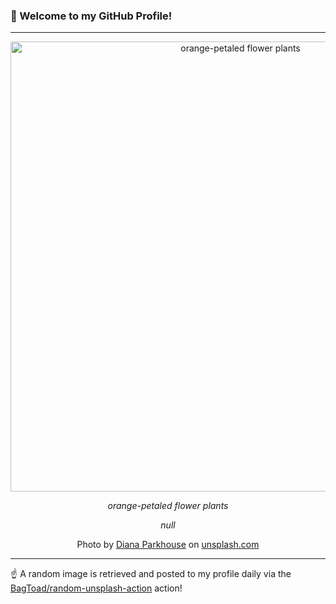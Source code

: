 ### 👋 Welcome to my GitHub Profile!

----

<div align="center">
  <img width="720" src="https://images.unsplash.com/photo-1542804420-dad10f4469b3?crop=entropy&cs=tinysrgb&fit=max&fm=jpg&ixid=M3w1NTI0OTR8MHwxfHJhbmRvbXx8fHx8fHx8fDE3MjUwODQ2MTZ8&ixlib=rb-4.0.3&q=80&w=1080" alt="orange-petaled flower plants">
  
  <em>orange-petaled flower plants</em>
  
  <em>null</em>
  
  Photo by [Diana Parkhouse](null) on [unsplash.com](https://unsplash.com/)
</div>

----

☝️ A random image is retrieved and posted to my profile daily via the [BagToad/random-unsplash-action](https://github.com/BagToad/random-unsplash-action) action!
